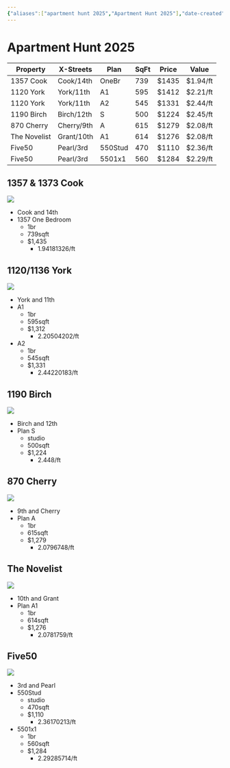 ```yaml
---
{"aliases":["apartment hunt 2025","Apartment Hunt 2025"],"date-created":"2025-06-26T13:26","date-modified":"2025-06-26T14:31","dg-publish":true,"title":"Apartment Hunt 2025","permalink":"/workshop/apartment-hunt-2025/","dgPassFrontmatter":true,"updated":"2025-06-26T14:31"}
---
```



# Apartment Hunt 2025

| Property     | X-Streets  | Plan    | SqFt | Price | Value    |
| ------------ | ---------- | ------- | ---- | ----- | -------- |
| 1357 Cook    | Cook/14th  | OneBr   | 739  | $1435 | $1.94/ft |
| 1120 York    | York/11th  | A1      | 595  | $1412 | $2.21/ft |
| 1120 York    | York/11th  | A2      | 545  | $1331 | $2.44/ft |
| 1190 Birch   | Birch/12th | S       | 500  | $1224 | $2.45/ft |
| 870 Cherry   | Cherry/9th | A       | 615  | $1279 | $2.08/ft |
| The Novelist | Grant/10th | A1      | 614  | $1276 | $2.08/ft |
| Five50       | Pearl/3rd  | 550Stud | 470  | $1110 | $2.36/ft |
| Five50       | Pearl/3rd  | 5501x1  | 560  | $1284 | $2.29/ft |

## 1357 & 1373 Cook

![](https://i.imgur.com/uY0opX5.png)

- Cook and 14th
- 1357 One Bedroom
    - 1br
    - 739sqft
    - $1,435
        - 1.94181326/ft

## 1120/1136 York

![](https://i.imgur.com/Hqg788I.jpeg)

- York and 11th
- A1
    - 1br
    - 595sqft
    - $1,312
        - 2.20504202/ft
- A2
    - 1br
    - 545sqft
    - $1,331
        - 2.44220183/ft

## 1190 Birch

![](https://i.imgur.com/jOCaxI9.jpeg)

- Birch and 12th
- Plan S
    - studio
    - 500sqft
    - $1,224
        - 2.448/ft

## 870 Cherry

![](https://i.imgur.com/A7rKyr3.jpeg)

- 9th and Cherry
- Plan A
    - 1br
    - 615sqft
    - $1,279
        - 2.0796748/ft

## The Novelist

![](https://i.imgur.com/23e7Maq.jpeg)

- 10th and Grant
- Plan A1
    - 1br
    - 614sqft
    - $1,276
        - 2.0781759/ft

## Five50

![](https://i.imgur.com/VsEScPu.jpeg)

- 3rd and Pearl
- 550Stud
    - studio
    - 470sqft
    - $1,110
        - 2.36170213/ft
- 5501x1
    - 1br
    - 560sqft
    - $1,284
        - 2.29285714/ft
